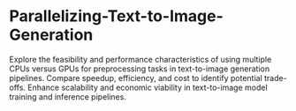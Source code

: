 # Parallelizing-Text-to-Image-Generation
Explore the feasibility and performance characteristics of using multiple CPUs versus GPUs for preprocessing tasks in text-to-image generation pipelines.   Compare speedup, efficiency, and cost to identify potential trade-offs.   Enhance scalability and economic viability in text-to-image model training and inference pipelines. 
